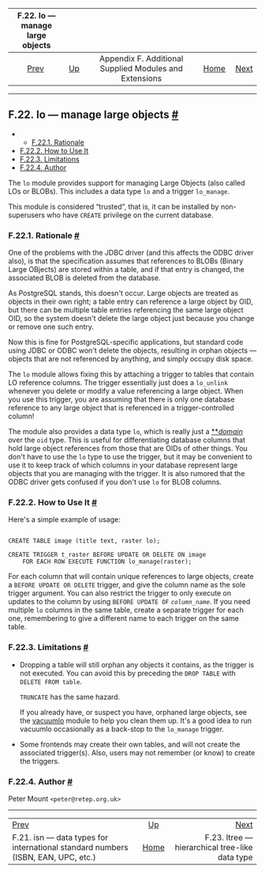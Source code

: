 <!--?xml version="1.0" encoding="UTF-8" standalone="no"?-->

|                                    F.22. lo — manage large objects                                   |                                                                             |                                                        |                                                       |                                                                      |
| :--------------------------------------------------------------------------------------------------: | :-------------------------------------------------------------------------- | :----------------------------------------------------: | ----------------------------------------------------: | -------------------------------------------------------------------: |
| [Prev](isn.html "F.21. isn — data types for international standard numbers (ISBN, EAN, UPC, etc.)")  | [Up](contrib.html "Appendix F. Additional Supplied Modules and Extensions") | Appendix F. Additional Supplied Modules and Extensions | [Home](index.html "PostgreSQL 17devel Documentation") |  [Next](ltree.html "F.23. ltree — hierarchical tree-like data type") |

***

## F.22. lo — manage large objects [#](#LO)

  * *   [F.22.1. Rationale](lo.html#LO-RATIONALE)
  * [F.22.2. How to Use It](lo.html#LO-HOW-TO-USE)
  * [F.22.3. Limitations](lo.html#LO-LIMITATIONS)
  * [F.22.4. Author](lo.html#LO-AUTHOR)

The `lo` module provides support for managing Large Objects (also called LOs or BLOBs). This includes a data type `lo` and a trigger `lo_manage`.

This module is considered “trusted”, that is, it can be installed by non-superusers who have `CREATE` privilege on the current database.

### F.22.1. Rationale [#](#LO-RATIONALE)

One of the problems with the JDBC driver (and this affects the ODBC driver also), is that the specification assumes that references to BLOBs (Binary Large OBjects) are stored within a table, and if that entry is changed, the associated BLOB is deleted from the database.

As PostgreSQL stands, this doesn't occur. Large objects are treated as objects in their own right; a table entry can reference a large object by OID, but there can be multiple table entries referencing the same large object OID, so the system doesn't delete the large object just because you change or remove one such entry.

Now this is fine for PostgreSQL-specific applications, but standard code using JDBC or ODBC won't delete the objects, resulting in orphan objects — objects that are not referenced by anything, and simply occupy disk space.

The `lo` module allows fixing this by attaching a trigger to tables that contain LO reference columns. The trigger essentially just does a `lo_unlink` whenever you delete or modify a value referencing a large object. When you use this trigger, you are assuming that there is only one database reference to any large object that is referenced in a trigger-controlled column!

The module also provides a data type `lo`, which is really just a [**](glossary.html#GLOSSARY-DOMAIN)*[domain](glossary.html#GLOSSARY-DOMAIN "Domain")* over the `oid` type. This is useful for differentiating database columns that hold large object references from those that are OIDs of other things. You don't have to use the `lo` type to use the trigger, but it may be convenient to use it to keep track of which columns in your database represent large objects that you are managing with the trigger. It is also rumored that the ODBC driver gets confused if you don't use `lo` for BLOB columns.

### F.22.2. How to Use It [#](#LO-HOW-TO-USE)

Here's a simple example of usage:

```

CREATE TABLE image (title text, raster lo);

CREATE TRIGGER t_raster BEFORE UPDATE OR DELETE ON image
    FOR EACH ROW EXECUTE FUNCTION lo_manage(raster);
```

For each column that will contain unique references to large objects, create a `BEFORE UPDATE OR DELETE` trigger, and give the column name as the sole trigger argument. You can also restrict the trigger to only execute on updates to the column by using `BEFORE UPDATE OF` *`column_name`*. If you need multiple `lo` columns in the same table, create a separate trigger for each one, remembering to give a different name to each trigger on the same table.

### F.22.3. Limitations [#](#LO-LIMITATIONS)

* Dropping a table will still orphan any objects it contains, as the trigger is not executed. You can avoid this by preceding the `DROP TABLE` with `DELETE FROM table`.

    `TRUNCATE` has the same hazard.

    If you already have, or suspect you have, orphaned large objects, see the [vacuumlo](vacuumlo.html "vacuumlo") module to help you clean them up. It's a good idea to run vacuumlo occasionally as a back-stop to the `lo_manage` trigger.

* Some frontends may create their own tables, and will not create the associated trigger(s). Also, users may not remember (or know) to create the triggers.

### F.22.4. Author [#](#LO-AUTHOR)

Peter Mount `<peter@retep.org.uk>`

***

|                                                                                                      |                                                                             |                                                                      |
| :--------------------------------------------------------------------------------------------------- | :-------------------------------------------------------------------------: | -------------------------------------------------------------------: |
| [Prev](isn.html "F.21. isn — data types for international standard numbers (ISBN, EAN, UPC, etc.)")  | [Up](contrib.html "Appendix F. Additional Supplied Modules and Extensions") |  [Next](ltree.html "F.23. ltree — hierarchical tree-like data type") |
| F.21. isn — data types for international standard numbers (ISBN, EAN, UPC, etc.)                     |            [Home](index.html "PostgreSQL 17devel Documentation")            |                       F.23. ltree — hierarchical tree-like data type |
